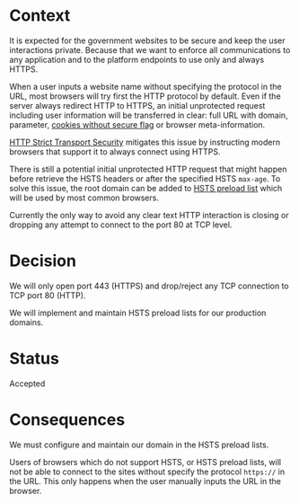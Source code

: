 Context
=======

It is expected for the government websites to be secure and keep the user
interactions private. Because that we want to enforce all communications to
any application and to the platform endpoints to use only and always HTTPS.

When a user inputs a website name without specifying the
protocol in the URL, most browsers will try first the HTTP protocol by default.
Even if the server always redirect HTTP to HTTPS, an initial
unprotected request including user information will be transferred
in clear: full URL with domain, parameter, [cookies without secure flag](https://en.wikipedia.org/wiki/HTTP_cookie#Secure_and_HttpOnly)
or browser meta-information.

[HTTP Strict Transport Security](https://en.wikipedia.org/wiki/HTTP_Strict_Transport_Security)
mitigates this issue by instructing modern browsers that support it to
always connect using HTTPS.

There is still a potential initial unprotected HTTP request that might happen
before retrieve the HSTS headers or after the specified HSTS `max-age`.
To solve this issue, the root domain can be added to
[HSTS preload list](https://hstspreload.appspot.com/) which will be used by most
common browsers.

Currently the only way to avoid any clear text HTTP interaction is closing or
dropping any attempt to connect to the port 80 at TCP level.

Decision
========

We will only open port 443 (HTTPS) and drop/reject any TCP connection to TCP port 80 (HTTP).

We will implement and maintain HSTS preload lists for our production domains.


Status
======

Accepted

Consequences
============

We must configure and maintain our domain in the HSTS preload lists.

Users of browsers which do not support HSTS, or HSTS preload lists, will not
be able to connect to the sites without specify the protocol `https://` in
the URL. This only happens when the user manually inputs the URL in the
browser.




